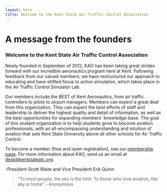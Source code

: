 ```yaml
---
layout: hero
title: Welcome to the Kent State Air Traffic Control Association
---
```

# A message from the founders 

### Welcome to the Kent State Air Traffic Control Association

Newly founded in September of 2012, KAO has been taking great strides forward with our incredible aeronautics program here at Kent. Following feedback from our valued members, we have restructured our approach to educating and have shifted focus to active simulation, which takes place in the Air Traffic Control Simulator Lab.

Our members include the BEST of Kent Aeronautics, from air traffic controllers to pilots to airport managers. Members can expect a great deal from this organization. They can expect the best efforts of staff and leadership to deliver the highest quality and detail of information, as well as the best opportunities for expanding members' knowledge-base. The goal of this student organization is to help students grow to become aviation professionals, with an all-encompassing understanding and intuition of aviation that sets Kent State University above all other schools for Air Traffic Control.

To become a member (free and open registration), see our [membership page](/membership/). For more information about KAO, send us an email at <desk@kentstateatc.org>.

-President Scott Waite and Vice President Erik Quinn

> "To most people, the sky is the limit. To those who love aviation, the sky is home" - Anonymous